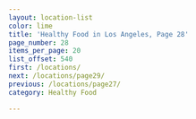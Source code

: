 ```yaml
---
layout: location-list
color: lime
title: 'Healthy Food in Los Angeles, Page 28'
page_number: 28
items_per_page: 20
list_offset: 540
first: /locations/
next: /locations/page29/
previous: /locations/page27/
category: Healthy Food

---
```

